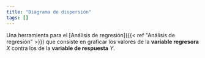 ```yaml
---
title: "Diagrama de dispersión"
tags: []
---
```

Una herramienta para el [Análisis de regresión]({{< ref "Análisis de regresión" >}}) que consiste en graficar los valores de la **variable regresora** $X$ contra los de la **variable de respuesta** $Y$.